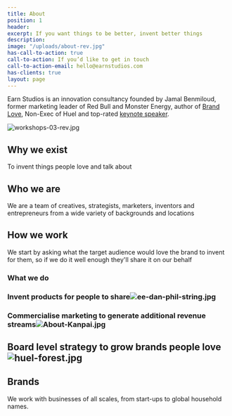 ```yaml
---
title: About
position: 1
header: 
excerpt: If you want things to be better, invent better things
description: 
image: "/uploads/about-rev.jpg"
has-call-to-action: true
call-to-action: If you’d like to get in touch
call-to-action-email: hello@earnstudios.com
has-clients: true
layout: page
---
```


Earn Studios is an innovation consultancy founded by Jamal Benmiloud, former marketing leader of Red Bull and Monster Energy, author of [Brand Love](http://www.earnstudios.com/book), Non-Exec of Huel and top-rated [keynote speaker](https://www.jamalbenmiloud.com).

![workshops-03-rev.jpg](/uploads/workshops-03-rev.jpg)

## Why we exist

To invent things people love and talk about

## Who we are

We are a team of creatives, strategists, marketers, inventors and entrepreneurs from a wide variety of backgrounds and locations

## How we work

We start by asking what the target audience would love the brand to invent for them, so if we do it well enough they'll share it on our behalf

### What we do

### Invent products for people to share![ee-dan-phil-string.jpg](/uploads/ee-dan-phil-string.jpg)

### Commercialise marketing to generate additional revenue streams![About-Kanpai.jpg](/uploads/About-Kanpai.jpg)

## **Board level strategy to grow brands people love**![huel-forest.jpg](/uploads/huel-forest.jpg)

## **Brands**

We work with businesses of all scales, from start-ups to global household names.